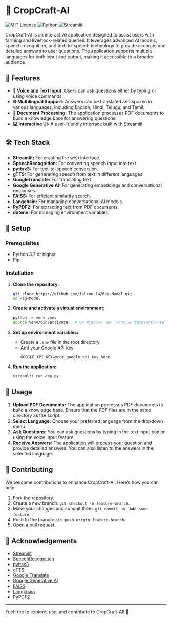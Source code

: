 # 🌾 CropCraft-AI

[![MIT License](https://img.shields.io/badge/License-MIT-blue.svg)](https://opensource.org/licenses/MIT)
[![Python](https://img.shields.io/badge/Python-3.7%2B-blue.svg)](https://www.python.org/downloads/release/python-370/)
[![Streamlit](https://img.shields.io/badge/Built%20with-Streamlit-red.svg)](https://streamlit.io)

CropCraft-AI is an interactive application designed to assist users with farming and livestock-related queries. It leverages advanced AI models, speech recognition, and text-to-speech technology to provide accurate and detailed answers to user questions. The application supports multiple languages for both input and output, making it accessible to a broader audience.

## 🌟 Features

- **🎤 Voice and Text Input:** Users can ask questions either by typing or using voice commands.
- **🌐 Multilingual Support:** Answers can be translated and spoken in various languages, including English, Hindi, Telugu, and Tamil.
- **📄 Document Processing:** The application processes PDF documents to build a knowledge base for answering questions.
- **💻 Interactive UI:** A user-friendly interface built with Streamlit.

## 🛠️ Tech Stack

- **Streamlit:** For creating the web interface.
- **SpeechRecognition:** For converting speech input into text.
- **pyttsx3:** For text-to-speech conversion.
- **gTTS:** For generating speech from text in different languages.
- **GoogleTranslate:** For translating text.
- **Google Generative AI:** For generating embeddings and conversational responses.
- **FAISS:** For efficient similarity search.
- **Langchain:** For managing conversational AI models.
- **PyPDF2:** For extracting text from PDF documents.
- **dotenv:** For managing environment variables.

## 🚀 Setup

### Prerequisites

- Python 3.7 or higher
- Pip

### Installation

1. **Clone the repository:**
    ```bash
    git clone https://github.com/falcon-14/Rag-Model.git
    cd Rag-Model
    ```

2. **Create and activate a virtual environment:**
    ```bash
    python -m venv venv
    source venv/bin/activate   # On Windows use `venv\Scripts\activate`
    ```

3. **Set up environment variables:**
    - Create a `.env` file in the root directory.
    - Add your Google API key:
        ```env
        GOOGLE_API_KEY=your_google_api_key_here
        ```

4. **Run the application:**
    ```bash
    streamlit run app.py
    ```

## 📘 Usage

1. **Upload PDF Documents:** The application processes PDF documents to build a knowledge base. Ensure that the PDF files are in the same directory as the script.
2. **Select Language:** Choose your preferred language from the dropdown menu.
3. **Ask Questions:** You can ask questions by typing in the text input box or using the voice input feature.
4. **Receive Answers:** The application will process your question and provide detailed answers. You can also listen to the answers in the selected language.

## 🤝 Contributing

We welcome contributions to enhance CropCraft-AI. Here’s how you can help:

1. Fork the repository.
2. Create a new branch: `git checkout -b feature-branch`.
3. Make your changes and commit them: `git commit -m 'Add some feature'`.
4. Push to the branch: `git push origin feature-branch`.
5. Open a pull request.

## 🙏 Acknowledgements

- [Streamlit](https://www.streamlit.io/)
- [SpeechRecognition](https://pypi.org/project/SpeechRecognition/)
- [pyttsx3](https://pypi.org/project/pyttsx3/)
- [gTTS](https://pypi.org/project/gTTS/)
- [Google Translate](https://pypi.org/project/googletrans/)
- [Google Generative AI](https://ai.google/)
- [FAISS](https://faiss.ai/)
- [Langchain](https://langchain.ai/)
- [PyPDF2](https://pypi.org/project/PyPDF2/)

---

Feel free to explore, use, and contribute to CropCraft-AI! 🌱
